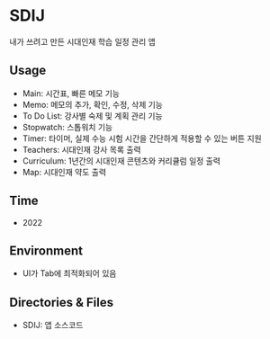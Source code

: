 # SDIJ
내가 쓰려고 만든 시대인재 학습 일정 관리 앱

## Usage
* Main: 시간표, 빠른 메모 기능
* Memo: 메모의 추가, 확인, 수정, 삭제 기능
* To Do List: 강사별 숙제 및 계획 관리 기능
* Stopwatch: 스톱워치 기능
* Timer: 타이머, 실제 수능 시험 시간을 간단하게 적용할 수 있는 버튼 지원
* Teachers: 시대인재 강사 목록 출력
* Curriculum: 1년간의 시대인재 콘텐츠와 커리큘럼 일정 출력
* Map: 시대인재 약도 출력

## Time
* 2022

## Environment
* UI가 Tab에 최적화되어 있음

## Directories & Files
* SDIJ: 앱 소스코드
